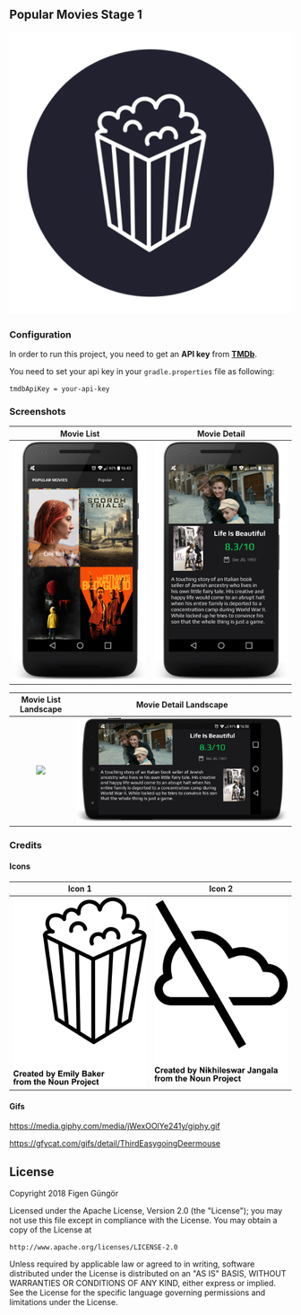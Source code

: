 ## Popular Movies Stage 1

![](app/src/main/ic_launcher-web.png)

### Configuration

In order to run this project, you need to get an **API key** from [**TMDb**](https://www.themoviedb.org/).

You need to set your api key in your `gradle.properties` file as following:

    tmdbApiKey = your-api-key

### Screenshots

Movie List             |  Movie Detail
:-------------------------:|:-------------------------:
![](art/movie_list.png)  |  ![](art/movie_detail.png)

Movie List Landscape             |  Movie Detail Landscape
:-------------------------:|:-------------------------:
![](art/movie_list_landscape.png)  |  ![](art/movie_detail_landscape.png)

### Credits

#### Icons
Icon 1 | Icon 2
:-------------------------:|:-------------------------:
![](art/icon1.png) | ![](art/icon2.png)

#### Gifs

https://media.giphy.com/media/jWexOOlYe241y/giphy.gif

https://gfycat.com/gifs/detail/ThirdEasygoingDeermouse


## License

Copyright 2018 Figen Güngör

Licensed under the Apache License, Version 2.0 (the "License");
you may not use this file except in compliance with the License.
You may obtain a copy of the License at

    http://www.apache.org/licenses/LICENSE-2.0

Unless required by applicable law or agreed to in writing, software
distributed under the License is distributed on an "AS IS" BASIS,
WITHOUT WARRANTIES OR CONDITIONS OF ANY KIND, either express or implied.
See the License for the specific language governing permissions and
limitations under the License.
